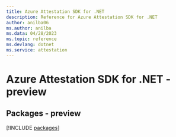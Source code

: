```yaml
---
title: Azure Attestation SDK for .NET
description: Reference for Azure Attestation SDK for .NET
author: anilba06
ms.author: anilba
ms.data: 04/28/2023
ms.topic: reference
ms.devlang: dotnet
ms.service: attestation
---
```

# Azure Attestation SDK for .NET - preview
## Packages - preview
[!INCLUDE [packages](attestation-index.md)]